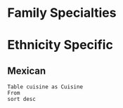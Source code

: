 # Family Specialties
# Ethnicity Specific
## Mexican
```dataview
Table cuisine as Cuisine
From 
sort desc
```
# 


